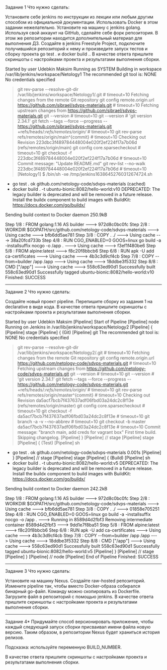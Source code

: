 Задание 1
Что нужно сделать:

Установите себе jenkins по инструкции из лекции или любым другим способом из официальной документации. Использовать Docker в этом задании нежелательно.
Установите на машину с jenkins golang.
Используя свой аккаунт на GitHub, сделайте себе форк репозитория. В этом же репозитории находится дополнительный материал для выполнения ДЗ.
Создайте в jenkins Freestyle Project, подключите получившийся репозиторий к нему и произведите запуск тестов и сборку проекта go test . и docker build ..
В качестве ответа пришлите скриншоты с настройками проекта и результатами выполнения сборки.

Started by user Udebkin Maksim
Running as SYSTEM
Building in workspace /var/lib/jenkins/workspace/Netology1
The recommended git tool is: NONE
No credentials specified
 > git rev-parse --resolve-git-dir /var/lib/jenkins/workspace/Netology1/.git # timeout=10
Fetching changes from the remote Git repository
 > git config remote.origin.url https://github.com/sibrael/sdvps-materials.git # timeout=10
Fetching upstream changes from https://github.com/sibrael/sdvps-materials.git
 > git --version # timeout=10
 > git --version # 'git version 2.34.1'
 > git fetch --tags --force --progress -- https://github.com/sibrael/sdvps-materials.git +refs/heads/*:refs/remotes/origin/* # timeout=10
 > git rev-parse refs/remotes/origin/main^{commit} # timeout=10
Checking out Revision 223dbc3f489784448004e020f2ef224f17a7b06d (refs/remotes/origin/main)
 > git config core.sparsecheckout # timeout=10
 > git checkout -f 223dbc3f489784448004e020f2ef224f17a7b06d # timeout=10
Commit message: "Update README.md"
 > git rev-list --no-walk 223dbc3f489784448004e020f2ef224f17a7b06d # timeout=10
[Netology1] $ /bin/sh -xe /tmp/jenkins16386452760312674724.sh
+ go test .
ok  	github.com/netology-code/sdvps-materials	(cached)
+ docker build . -t ubuntu-bionic:8082/hello-world:v10
DEPRECATED: The legacy builder is deprecated and will be removed in a future release.
            Install the buildx component to build images with BuildKit:
            https://docs.docker.com/go/buildx/

Sending build context to Docker daemon  250.9kB

Step 1/8 : FROM golang:1.16 AS builder
 ---> 972d8c0bc0fc
Step 2/8 : WORKDIR $GOPATH/src/github.com/netology-code/sdvps-materials
 ---> Using cache
 ---> bfb6dd5ae781
Step 3/8 : COPY . ./
 ---> Using cache
 ---> 38a20fcd733b
Step 4/8 : RUN CGO_ENABLED=0 GOOS=linux go build -a -installsuffix nocgo -o /app .
 ---> Using cache
 ---> f3ef1f480be6
Step 5/8 : FROM alpine:latest
 ---> f8c20f8bbcb6
Step 6/8 : RUN apk -U add ca-certificates
 ---> Using cache
 ---> 4b3c3d9cf4cb
Step 7/8 : COPY --from=builder /app /app
 ---> Using cache
 ---> 18ddbe3f5332
Step 8/8 : CMD ["/app"]
 ---> Using cache
 ---> 558c63ed90d1
Successfully built 558c63ed90d1
Successfully tagged ubuntu-bionic:8082/hello-world:v10
Finished: SUCCESS



---
Задание 2
Что нужно сделать:

Создайте новый проект pipeline.
Перепишите сборку из задания 1 на declarative в виде кода.
В качестве ответа пришлите скриншоты с настройками проекта и результатами выполнения сборки.

Started by user Udebkin Maksim
[Pipeline] Start of Pipeline
[Pipeline] node
Running on Jenkins in /var/lib/jenkins/workspace/Netology2
[Pipeline] {
[Pipeline] stage
[Pipeline] { (Git)
[Pipeline] git
The recommended git tool is: NONE
No credentials specified
 > git rev-parse --resolve-git-dir /var/lib/jenkins/workspace/Netology2/.git # timeout=10
Fetching changes from the remote Git repository
 > git config remote.origin.url https://github.com/netology-code/sdvps-materials.git # timeout=10
Fetching upstream changes from https://github.com/netology-code/sdvps-materials.git
 > git --version # timeout=10
 > git --version # 'git version 2.34.1'
 > git fetch --tags --force --progress -- https://github.com/netology-code/sdvps-materials.git +refs/heads/*:refs/remotes/origin/* # timeout=10
 > git rev-parse refs/remotes/origin/master^{commit} # timeout=10
Checking out Revision da5acf7bcb7f437637adf06fbd03a24dc2c8f13e (refs/remotes/origin/master)
 > git config core.sparsecheckout # timeout=10
 > git checkout -f da5acf7bcb7f437637adf06fbd03a24dc2c8f13e # timeout=10
 > git branch -a -v --no-abbrev # timeout=10
 > git checkout -b master da5acf7bcb7f437637adf06fbd03a24dc2c8f13e # timeout=10
Commit message: "branch main, add creds for vagrant box"
First time build. Skipping changelog.
[Pipeline] }
[Pipeline] // stage
[Pipeline] stage
[Pipeline] { (Test)
[Pipeline] sh
+ go test .
ok  	github.com/netology-code/sdvps-materials	0.001s
[Pipeline] }
[Pipeline] // stage
[Pipeline] stage
[Pipeline] { (Build)
[Pipeline] sh
+ docker build . -t ubuntu-bionic:8082/hello-world:v5
DEPRECATED: The legacy builder is deprecated and will be removed in a future release.
            Install the buildx component to build images with BuildKit:
            https://docs.docker.com/go/buildx/

Sending build context to Docker daemon  242.2kB

Step 1/8 : FROM golang:1.16 AS builder
 ---> 972d8c0bc0fc
Step 2/8 : WORKDIR $GOPATH/src/github.com/netology-code/sdvps-materials
 ---> Using cache
 ---> bfb6dd5ae781
Step 3/8 : COPY . ./
 ---> 01858e705251
Step 4/8 : RUN CGO_ENABLED=0 GOOS=linux go build -a -installsuffix nocgo -o /app .
 ---> Running in 8589d4d2fbf3
Removing intermediate container 8589d4d2fbf3
 ---> 9dd1e7f8ba51
Step 5/8 : FROM alpine:latest
 ---> f8c20f8bbcb6
Step 6/8 : RUN apk -U add ca-certificates
 ---> Using cache
 ---> 4b3c3d9cf4cb
Step 7/8 : COPY --from=builder /app /app
 ---> Using cache
 ---> 18ddbe3f5332
Step 8/8 : CMD ["/app"]
 ---> Using cache
 ---> 558c63ed90d1
Successfully built 558c63ed90d1
Successfully tagged ubuntu-bionic:8082/hello-world:v5
[Pipeline] }
[Pipeline] // stage
[Pipeline] }
[Pipeline] // node
[Pipeline] End of Pipeline
Finished: SUCCESS

---
Задание 3
Что нужно сделать:

Установите на машину Nexus.
Создайте raw-hosted репозиторий.
Измените pipeline так, чтобы вместо Docker-образа собирался бинарный go-файл. Команду можно скопировать из Dockerfile.
Загрузите файл в репозиторий с помощью jenkins.
В качестве ответа пришлите скриншоты с настройками проекта и результатами выполнения сборки.

---
Задание 4*
Придумайте способ версионировать приложение, чтобы каждый следующий запуск сборки присваивал имени файла новую версию. Таким образом, в репозитории Nexus будет храниться история релизов.

Подсказка: используйте переменную BUILD_NUMBER.

В качестве ответа пришлите скриншоты с настройками проекта и результатами выполнения сборки.
